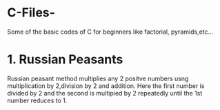 # C-Files-
Some of the basic codes of C for beginners like factorial, pyramids,etc...

# 1. Russian Peasants 
Russian peasant method multiplies any 2 positve numbers usng multiplication by 2,division by 2 and addition. Here the first number is divided by 2 and the second is multipied by 2 repeatedly until the 1st number reduces to 1. 
